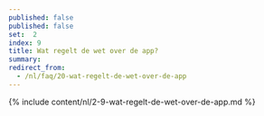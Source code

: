 ```yaml
---
published: false
published: false
set:  2
index: 9
title: Wat regelt de wet over de app?
summary: 
redirect_from: 
  - /nl/faq/20-wat-regelt-de-wet-over-de-app
---
```

{% include content/nl/2-9-wat-regelt-de-wet-over-de-app.md %}
